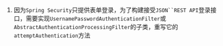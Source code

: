 1. 因为`Spring Security`只提供表单登录，为了构建接受`JSON``REST API`登录接口，需要实现`UsernamePasswordAuthenticationFilter`或`AbstractAuthenticationProcessingFilter`的子类，重写它的 `attemptAuthentication`方法
<!--stackedit_data:
eyJoaXN0b3J5IjpbMTI2MDE2NjEwLC02OTg5NTI4NDYsNjA2MT
UzMTJdfQ==
-->